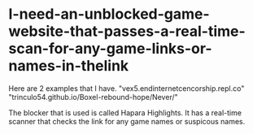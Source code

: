 # I-need-an-unblocked-game-website-that-passes-a-real-time-scan-for-any-game-links-or-names-in-thelink
Here are 2 examples that I have. 
"vex5.endinternetcencorship.repl.co"
"trinculo54.github.io/Boxel-rebound-hope/Never/"

The blocker that is used is called Hapara Highlights. It has a real-time scanner that checks the link for any game names or suspicous names.
